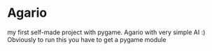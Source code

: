 # Agario
my first self-made project with pygame. Agario with very simple AI :)
Obviously to run this you have to get a pygame module
